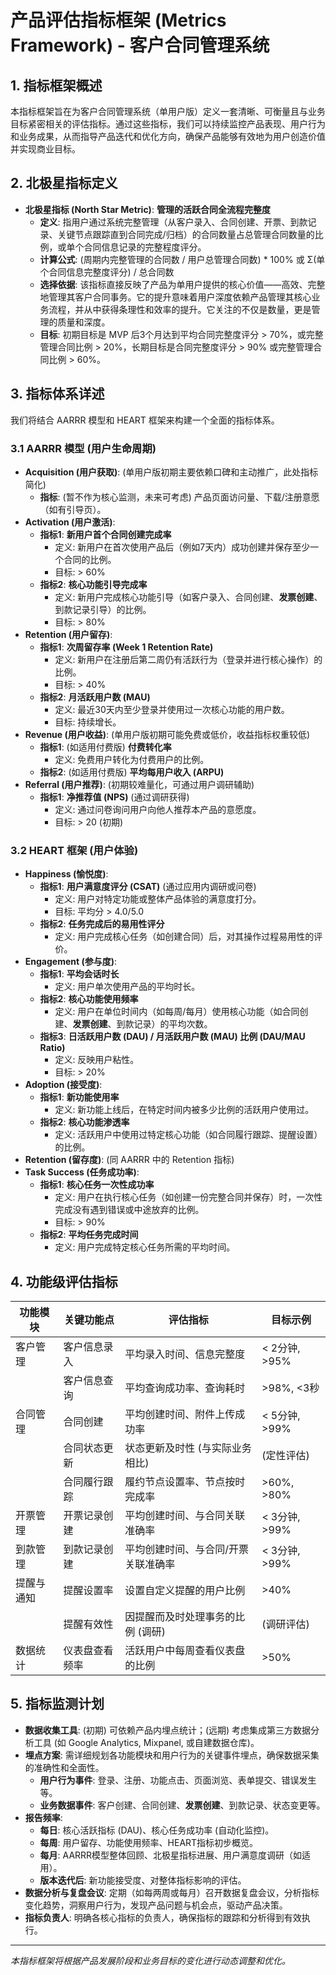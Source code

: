 # 产品评估指标框架 (Metrics Framework) - 客户合同管理系统

## 1. 指标框架概述

本指标框架旨在为客户合同管理系统（单用户版）定义一套清晰、可衡量且与业务目标紧密相关的评估指标。通过这些指标，我们可以持续监控产品表现、用户行为和业务成果，从而指导产品迭代和优化方向，确保产品能够有效地为用户创造价值并实现商业目标。

## 2. 北极星指标定义

- **北极星指标 (North Star Metric)**: **管理的活跃合同全流程完整度**
    - **定义**: 指用户通过系统完整管理（从客户录入、合同创建、开票、到款记录、关键节点跟踪直到合同完成/归档）的合同数量占总管理合同数量的比例，或单个合同信息记录的完整程度评分。
    - **计算公式**: (周期内完整管理的合同数 / 用户总管理合同数) * 100%  或  Σ(单个合同信息完整度评分) / 总合同数
    - **选择依据**: 该指标直接反映了产品为单用户提供的核心价值——高效、完整地管理其客户合同事务。它的提升意味着用户深度依赖产品管理其核心业务流程，并从中获得条理性和效率的提升。它关注的不仅是数量，更是管理的质量和深度。
    - **目标**: 初期目标是 MVP 后3个月达到平均合同完整度评分 > 70%，或完整管理合同比例 > 20%，长期目标是合同完整度评分 > 90% 或完整管理合同比例 > 60%。

## 3. 指标体系详述

我们将结合 AARRR 模型和 HEART 框架来构建一个全面的指标体系。

### 3.1 AARRR 模型 (用户生命周期)

- **Acquisition (用户获取)**: (单用户版初期主要依赖口碑和主动推广，此处指标简化)
    - **指标**: (暂不作为核心监测，未来可考虑) 产品页面访问量、下载/注册意愿（如有引导页）。
- **Activation (用户激活)**:
    - **指标1**: **新用户首个合同创建完成率**
        - 定义: 新用户在首次使用产品后（例如7天内）成功创建并保存至少一个合同的比例。
        - 目标: > 60%
    - **指标2**: **核心功能引导完成率**
        - 定义: 新用户完成核心功能引导（如客户录入、合同创建、**发票创建**、到款记录引导）的比例。
        - 目标: > 80%
- **Retention (用户留存)**:
    - **指标1**: **次周留存率 (Week 1 Retention Rate)**
        - 定义: 新用户在注册后第二周仍有活跃行为（登录并进行核心操作）的比例。
        - 目标: > 40%
    - **指标2**: **月活跃用户数 (MAU)**
        - 定义: 最近30天内至少登录并使用过一次核心功能的用户数。
        - 目标: 持续增长。
- **Revenue (用户收益)**: (单用户版初期可能免费或低价，收益指标权重较低)
    - **指标1**: (如适用付费版) **付费转化率**
        - 定义: 免费用户转化为付费用户的比例。
    - **指标2**: (如适用付费版) **平均每用户收入 (ARPU)**
- **Referral (用户推荐)**: (初期较难量化，可通过用户调研辅助)
    - **指标1**: **净推荐值 (NPS)** (通过调研获得)
        - 定义: 通过问卷询问用户向他人推荐本产品的意愿度。
        - 目标: > 20 (初期)

### 3.2 HEART 框架 (用户体验)

- **Happiness (愉悦度)**:
    - **指标1**: **用户满意度评分 (CSAT)** (通过应用内调研或问卷)
        - 定义: 用户对特定功能或整体产品体验的满意度打分。
        - 目标: 平均分 > 4.0/5.0
    - **指标2**: **任务完成后的易用性评分**
        - 定义: 用户完成核心任务（如创建合同）后，对其操作过程易用性的评价。
- **Engagement (参与度)**:
    - **指标1**: **平均会话时长**
        - 定义: 用户单次使用产品的平均时长。
    - **指标2**: **核心功能使用频率**
        - 定义: 用户在单位时间内（如每周/每月）使用核心功能（如合同创建、**发票创建**、到款记录）的平均次数。
    - **指标3**: **日活跃用户数 (DAU) / 月活跃用户数 (MAU) 比例 (DAU/MAU Ratio)**
        - 定义: 反映用户粘性。
        - 目标: > 20%
- **Adoption (接受度)**:
    - **指标1**: **新功能使用率**
        - 定义: 新功能上线后，在特定时间内被多少比例的活跃用户使用过。
    - **指标2**: **核心功能渗透率**
        - 定义: 活跃用户中使用过特定核心功能（如合同履行跟踪、提醒设置）的比例。
- **Retention (留存度)**: (同 AARRR 中的 Retention 指标)
- **Task Success (任务成功率)**:
    - **指标1**: **核心任务一次性成功率**
        - 定义: 用户在执行核心任务（如创建一份完整合同并保存）时，一次性完成没有遇到错误或中途放弃的比例。
        - 目标: > 90%
    - **指标2**: **平均任务完成时间**
        - 定义: 用户完成特定核心任务所需的平均时间。

## 4. 功能级评估指标

| 功能模块     | 关键功能点         | 评估指标                                     | 目标示例        |
| ------------ | ------------------ | -------------------------------------------- | --------------- |
| 客户管理     | 客户信息录入       | 平均录入时间、信息完整度                     | < 2分钟, >95%   |
|              | 客户信息查询       | 平均查询成功率、查询耗时                     | >98%, <3秒      |
| 合同管理     | 合同创建           | 平均创建时间、附件上传成功率                 | < 5分钟, >99%   |
|              | 合同状态更新       | 状态更新及时性 (与实际业务相比)              | (定性评估)      |
|              | 合同履行跟踪       | 履约节点设置率、节点按时完成率               | >60%, >80%      |
| 开票管理     | 开票记录创建       | 平均创建时间、与合同关联准确率               | < 3分钟, >99%   |
| 到款管理     | 到款记录创建       | 平均创建时间、与合同/开票关联准确率          | < 3分钟, >99%   |
| 提醒与通知   | 提醒设置率         | 设置自定义提醒的用户比例                     | >40%            |
|              | 提醒有效性         | 因提醒而及时处理事务的比例 (调研)            | (调研评估)      |
| 数据统计     | 仪表盘查看频率     | 活跃用户中每周查看仪表盘的比例               | >50%            |

## 5. 指标监测计划

- **数据收集工具**: (初期) 可依赖产品内埋点统计；(远期) 考虑集成第三方数据分析工具 (如 Google Analytics, Mixpanel, 或自建数据仓库)。
- **埋点方案**: 需详细规划各功能模块和用户行为的关键事件埋点，确保数据采集的准确性和全面性。
    - **用户行为事件**: 登录、注册、功能点击、页面浏览、表单提交、错误发生等。
    - **业务数据事件**: 客户创建、合同创建、**发票创建**、到款记录、状态变更等。
- **报告频率**: 
    - **每日**: 核心活跃指标 (DAU)、核心任务成功率 (自动化监控)。
    - **每周**: 用户留存、功能使用频率、HEART指标初步概览。
    - **每月**: AARRR模型整体回顾、北极星指标进展、用户满意度调研（如适用）。
    - **版本迭代后**: 新功能接受度、对整体指标影响的评估。
- **数据分析与复盘会议**: 定期（如每两周或每月）召开数据复盘会议，分析指标变化趋势，洞察用户行为，发现产品问题与机会点，驱动产品决策。
- **指标负责人**: 明确各核心指标的负责人，确保指标的跟踪和分析得到有效执行。

---
*本指标框架将根据产品发展阶段和业务目标的变化进行动态调整和优化。*